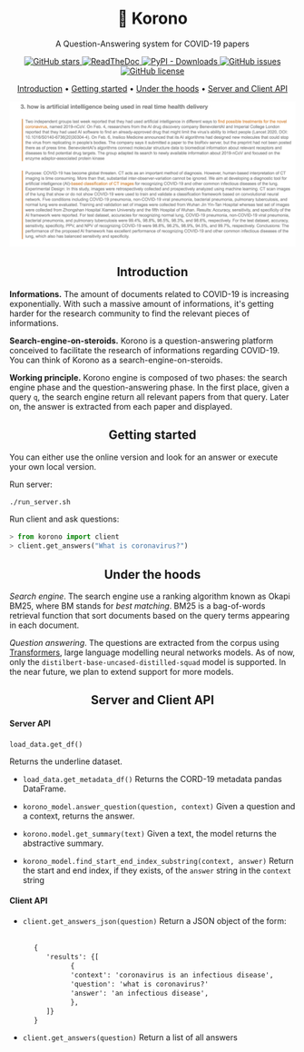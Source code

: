 <h1 align="center">👑 Korono</h1>

<p align="center">A Question-Answering system for COVID-19 papers</p>

<p align="center">
  <a href="https://github.com/jbesomi/korono/stargazers">
    <img src="https://img.shields.io/github/stars/jbesomi/korono.svg?colorA=orange&colorB=orange&logo=github"
         alt="GitHub stars">
  </a>
  <a href="https://korono.readthedocs.io/">
      <img src="https://readthedocs.org/projects/korono/badge/?version=latest"
           alt="ReadTheDoc">
    </a>
  <a href="https://pypi.org/search/?q=korono">
      <img alt="PyPI - Downloads" src="https://img.shields.io/pypi/dm/korono">
  </a>
  <a href="https://github.com/jbesomi/korono/issues">
        <img src="https://img.shields.io/github/issues/jbesomi/korono.svg"
             alt="GitHub issues">
  </a>
  <a href="https://github.com/jbesomi/korono/blob/master/LICENSE">
        <img src="https://img.shields.io/github/license/jbesomi/korono.svg"
             alt="GitHub license">
  </a>  
</p>

<p align="center">
   <a href="#why">Introduction</a> •
   <a href="#getting-started">Getting started</a> •
   <a href="#under-the-hoods">Under the hoods</a> •
   <a href="#server-and-client-api">Server and Client API</a>
</p>

<p align="center">
    <img src="github/ai-coronavirus.png" width="700">
</p>


<h2 align="center">Introduction</h2>

**Informations.** The amount of documents related to COVID-19 is increasing exponentially. With such a massive amount of informations, it's getting harder for the research community to find the relevant pieces of informations.

**Search-engine-on-steroids.** Korono is a question-answering platform conceived to facilitate the research of informations regarding COVID-19. You can think of Korono as a search-engine-on-steroids.

**Working principle.** Korono engine is composed of two phases: the search engine phase and the question-answering phase. In the first place, given a query `q`, the search engine return all relevant papers from that query. Later on, the answer is extracted from each paper and displayed.

<h2 align="center">Getting started</h2>

You can either use the online version and look for an answer or execute your own local version.

Run server:
```
./run_server.sh
```

Run client and ask questions:
```python
> from korono import client
> client.get_answers("What is coronavirus?")
```

<h2 align="center">Under the hoods</h2>


*Search engine*. The search engine use a ranking algorithm known as Okapi BM25, where BM stands for _best matching_. BM25 is a bag-of-words retrieval function that sort documents based on the query terms appearing in each document.

*Question answering*. The questions are extracted from the corpus using [Transformers](https://transformer.huggingface.co/), large language modelling neural networks models. As of now, only the `distilbert-base-uncased-distilled-squad` model is supported. In the near future, we plan to extend support for more models.

<h2 align="center">Server and Client API</h2>

#### Server API

`load_data.get_df()`

Returns the underline dataset.

- `load_data.get_metadata_df()`
   Returns the CORD-19 metadata pandas DataFrame.

- `korono_model.answer_question(question, context)`
   Given a question and a context, returns the answer.

- `korono.model.get_summary(text)`
   Given a text, the model returns the abstractive summary.

- `korono_model.find_start_end_index_substring(context, answer)`
   Return the start and end index, if they exists, of the `answer` string in the `context` string

#### Client API


- `client.get_answers_json(question)`
   Return a JSON object of the form:
```

      {
         'results': {[
               {
               'context': 'coronavirus is an infectious disease',
               'question': 'what is coronavirus?'
               'answer': 'an infectious disease',
               },
         ]}
      }
```

- `client.get_answers(question)`
   Return a list of all answers
